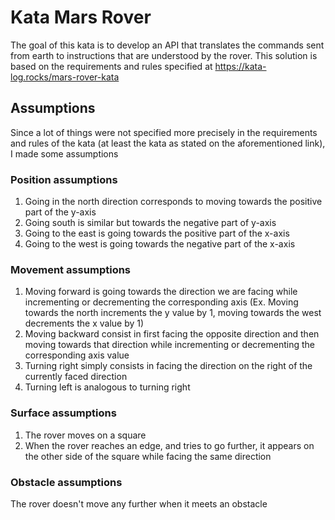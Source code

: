 # Kata Mars Rover
The goal of this kata is to develop an API that translates the commands sent from earth to instructions that are
understood by the rover. This solution is based on the requirements and rules specified at https://kata-log.rocks/mars-rover-kata

## Assumptions
Since a lot of things were not specified more precisely in the requirements and rules of the kata (at least
the kata as stated on the aforementioned link), I made some assumptions

### Position assumptions

1. Going in the north direction corresponds to moving towards the positive part of the y-axis
2. Going south is similar but towards the negative part of y-axis
3. Going to the east is going towards the positive part of the x-axis
4. Going to the west is going towards the negative part of the x-axis

### Movement assumptions
1. Moving forward is going towards the direction we are facing while incrementing or
decrementing the corresponding axis (Ex. Moving towards the north increments the y value by 1, moving towards the west decrements the x value by 1)
2. Moving backward consist in first facing the opposite direction and then moving towards that direction while incrementing or decrementing the corresponding axis value
3. Turning right simply consists in facing the direction on the right of the currently faced direction
4. Turning left is analogous to turning right

### Surface assumptions
1. The rover moves on a square
2. When the rover reaches an edge, and tries to go further, it appears on the other side of the square
while facing the same direction


### Obstacle assumptions
The rover doesn't move any further when it meets an obstacle